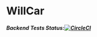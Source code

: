 # WillCar
##### Backend Tests Status:[![CircleCI](https://circleci.com/gh/itisha/WillCar.svg?style=svg)](https://circleci.com/gh/itisha/WillCar)